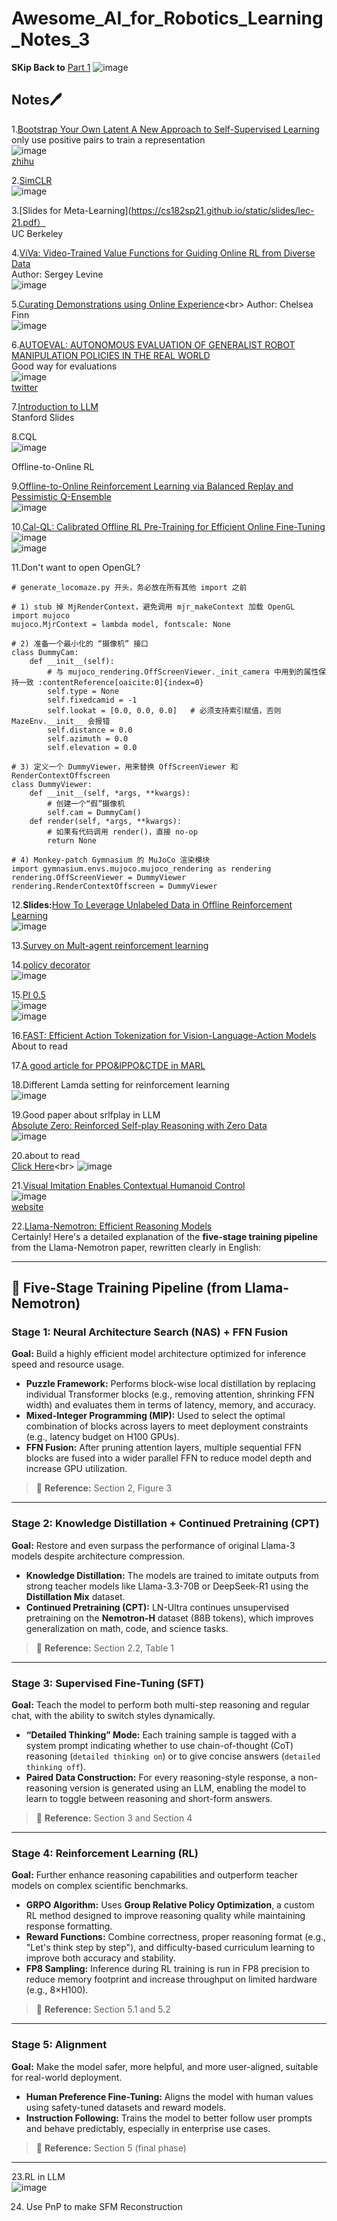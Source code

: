 # Awesome_AI_for_Robotics_Learning_Notes_3
**SKip Back to** [Part 1](https://github.com/NZ-Liam-Zhong/Awesome_AI_for_Robotics_Learning_Notes)
![image](https://github.com/user-attachments/assets/069767fb-244a-46c2-8387-b6ad3b0ad572)<br>

## Notes🖊
1.[Bootstrap Your Own Latent A New Approach to Self-Supervised Learning](https://proceedings.neurips.cc/paper_files/paper/2020/file/f3ada80d5c4ee70142b17b8192b2958e-Paper.pdf)<br>
only use positive pairs to train a representation<br>
![image](https://github.com/user-attachments/assets/1bcc7ca4-a3c6-4512-bff6-358ebbb95a96)<br>
[zhihu](https://proceedings.neurips.cc/paper_files/paper/2020/file/f3ada80d5c4ee70142b17b8192b2958e-Paper.pdf)<br>

2.[SimCLR](https://proceedings.mlr.press/v119/chen20j/chen20j.pdf)<br>
![image](https://github.com/user-attachments/assets/dd2c96d9-9bcc-4771-91bb-e61e569822be)<br>

3.[Slides for Meta-Learning](https://cs182sp21.github.io/static/slides/lec-21.pdf）<br>
UC Berkeley<br>

4.[ViVa: Video-Trained Value Functions for Guiding Online RL from Diverse Data](https://arxiv.org/pdf/2503.18210)<br>
Author: Sergey Levine<br>
![image](https://github.com/user-attachments/assets/9fa91e18-f6b5-4c3a-9a82-babcb1bbdaaf)<br>

5.[Curating Demonstrations using Online Experience](https://arxiv.org/pdf/2503.03707?)<br>
Author: Chelsea Finn<br>
![image](https://github.com/user-attachments/assets/560df2d3-50c2-4bfc-ba34-93c090b72e22)<br>

6.[AUTOEVAL: AUTONOMOUS EVALUATION OF GENERALIST ROBOT MANIPULATION POLICIES IN THE REAL WORLD](https://auto-eval.github.io/)<br>
Good way for evaluations<br>
![image](https://github.com/user-attachments/assets/a070b33d-749a-4f35-8138-09a13b5f547f)<br>
[twitter](https://x.com/svlevine/status/1906912333433298980)<br>

7.[Introduction to LLM](https://web.stanford.edu/~jurafsky/slp3/slides/LLM24aug.pdf)<br>
Stanford Slides<br>

8.CQL<br>
![image](https://github.com/user-attachments/assets/aec96229-bd39-4a76-86af-dce898555dfe)<br>

Offline-to-Online RL<br>

9.[Offline-to-Online Reinforcement Learning via Balanced Replay and Pessimistic Q-Ensemble](https://proceedings.mlr.press/v164/lee22d/lee22d.pdf)<br>
![image](https://github.com/user-attachments/assets/c9db282b-398c-4c4b-b933-0da6f7d564a6)<br>

10.[Cal-QL: Calibrated Offline RL Pre-Training for Efficient Online Fine-Tuning](https://proceedings.neurips.cc/paper_files/paper/2023/file/c44a04289beaf0a7d968a94066a1d696-Paper-Conference.pdf)<br>
![image](https://github.com/user-attachments/assets/77ae3581-a061-4bdf-8b1e-10de9f8568ea)<br>
![image](https://github.com/user-attachments/assets/f369678f-af93-4805-905a-30aa6e1ba3b8)<br>

11.Don't want to open OpenGL?<br>

```
# generate_locomaze.py 开头，务必放在所有其他 import 之前

# 1) stub 掉 MjRenderContext，避免调用 mjr_makeContext 加载 OpenGL
import mujoco
mujoco.MjrContext = lambda model, fontscale: None

# 2) 准备一个最小化的 “摄像机” 接口
class DummyCam:
    def __init__(self):
        # 与 mujoco_rendering.OffScreenViewer._init_camera 中用到的属性保持一致 :contentReference[oaicite:0]{index=0}
        self.type = None
        self.fixedcamid = -1
        self.lookat = [0.0, 0.0, 0.0]   # 必须支持索引赋值，否则 MazeEnv.__init__ 会报错
        self.distance = 0.0
        self.azimuth = 0.0
        self.elevation = 0.0

# 3) 定义一个 DummyViewer，用来替换 OffScreenViewer 和 RenderContextOffscreen
class DummyViewer:
    def __init__(self, *args, **kwargs):
        # 创建一个“假”摄像机
        self.cam = DummyCam()
    def render(self, *args, **kwargs):
        # 如果有代码调用 render()，直接 no-op
        return None

# 4) Monkey‑patch Gymnasium 的 MuJoCo 渲染模块
import gymnasium.envs.mujoco.mujoco_rendering as rendering
rendering.OffScreenViewer = DummyViewer
rendering.RenderContextOffscreen = DummyViewer
```

12.**Slides:**[How To Leverage Unlabeled Data in Offline Reinforcement Learning](https://icml.cc/media/icml-2022/Slides/17328_BtUukaj.pdf?utm_source=chatgpt.com)<br>
![image](https://github.com/user-attachments/assets/a6bc28b6-9702-4570-85f4-4cd3e6df81c9)<br>

13.[Survey on Mult-agent reinforcement learning](https://arxiv.org/pdf/1911.10635)<br>


14.[policy decorator](https://t.co/zmuPrSUXoa)<br>
![image](https://github.com/user-attachments/assets/a94e360e-ae6a-4728-867b-53be57b2cae8)<br>

15.[PI 0.5](https://arxiv.org/pdf/2504.16054)<br>
![image](https://github.com/user-attachments/assets/fab1e5d5-9224-42a8-b678-74f9e39877a7)<br>
![image](https://github.com/user-attachments/assets/bf665c82-8051-4121-907a-ab32a2845ebd)<br>

16.[FAST: Efficient Action Tokenization for Vision-Language-Action Models](https://arxiv.org/pdf/2501.09747)<br>
About to read<br>

17.[A good article for PPO&IPPO&CTDE in MARL](https://zhuanlan.zhihu.com/p/544046358)<br>

18.Different Lamda setting for reinforcement learning<br>
![image](https://github.com/user-attachments/assets/cb378062-bd83-4c2b-bd9a-ace96f97817c)<br>

19.Good paper about srlfplay in LLM<br>
[Absolute Zero: Reinforced Self-play Reasoning with Zero Data](https://www.arxiv.org/pdf/2505.03335)<br>
![image](https://github.com/user-attachments/assets/0723485a-f3e5-4aea-be6b-104a3ae15cc0)<br>

20.about to read<br>
[Click Here](https://arxiv.org/pdf/2503.01067?)<br>
![image](https://github.com/user-attachments/assets/9f106780-b790-418a-9116-658027fd3705)<br>

21.[Visual Imitation Enables Contextual Humanoid Control](https://arxiv.org/pdf/2505.03729)<br>
![image](https://github.com/user-attachments/assets/e5e551a7-174c-41b3-a26f-b3399758c5a2)<br>
[website](https://www.videomimic.net/)<br>

22.[Llama-Nemotron: Efficient Reasoning Models](https://arxiv.org/pdf/2505.00949)<br>
Certainly! Here's a detailed explanation of the **five-stage training pipeline** from the Llama-Nemotron paper, rewritten clearly in English:

---

## 🔄 Five-Stage Training Pipeline (from Llama-Nemotron)

### **Stage 1: Neural Architecture Search (NAS) + FFN Fusion**

**Goal:** Build a highly efficient model architecture optimized for inference speed and resource usage.

* **Puzzle Framework:** Performs block-wise local distillation by replacing individual Transformer blocks (e.g., removing attention, shrinking FFN width) and evaluates them in terms of latency, memory, and accuracy.
* **Mixed-Integer Programming (MIP):** Used to select the optimal combination of blocks across layers to meet deployment constraints (e.g., latency budget on H100 GPUs).
* **FFN Fusion:** After pruning attention layers, multiple sequential FFN blocks are fused into a wider parallel FFN to reduce model depth and increase GPU utilization.

> 📍 **Reference:** Section 2, Figure 3

---

### **Stage 2: Knowledge Distillation + Continued Pretraining (CPT)**

**Goal:** Restore and even surpass the performance of original Llama-3 models despite architecture compression.

* **Knowledge Distillation:** The models are trained to imitate outputs from strong teacher models like Llama-3.3-70B or DeepSeek-R1 using the **Distillation Mix** dataset.
* **Continued Pretraining (CPT):** LN-Ultra continues unsupervised pretraining on the **Nemotron-H** dataset (88B tokens), which improves generalization on math, code, and science tasks.

> 📍 **Reference:** Section 2.2, Table 1

---

### **Stage 3: Supervised Fine-Tuning (SFT)**

**Goal:** Teach the model to perform both multi-step reasoning and regular chat, with the ability to switch styles dynamically.

* **“Detailed Thinking” Mode:** Each training sample is tagged with a system prompt indicating whether to use chain-of-thought (CoT) reasoning (`detailed thinking on`) or to give concise answers (`detailed thinking off`).
* **Paired Data Construction:** For every reasoning-style response, a non-reasoning version is generated using an LLM, enabling the model to learn to toggle between reasoning and short-form answers.

> 📍 **Reference:** Section 3 and Section 4

---

### **Stage 4: Reinforcement Learning (RL)**

**Goal:** Further enhance reasoning capabilities and outperform teacher models on complex scientific benchmarks.

* **GRPO Algorithm:** Uses **Group Relative Policy Optimization**, a custom RL method designed to improve reasoning quality while maintaining response formatting.
* **Reward Functions:** Combine correctness, proper reasoning format (e.g., "Let's think step by step"), and difficulty-based curriculum learning to improve both accuracy and stability.
* **FP8 Sampling:** Inference during RL training is run in FP8 precision to reduce memory footprint and increase throughput on limited hardware (e.g., 8×H100).

> 📍 **Reference:** Section 5.1 and 5.2

---

### **Stage 5: Alignment**

**Goal:** Make the model safer, more helpful, and more user-aligned, suitable for real-world deployment.

* **Human Preference Fine-Tuning:** Aligns the model with human values using safety-tuned datasets and reward models.
* **Instruction Following:** Trains the model to better follow user prompts and behave predictably, especially in enterprise use cases.

> 📍 **Reference:** Section 5 (final phase)

---


23.RL in LLM<br>
![image](https://github.com/user-attachments/assets/ea358ddc-9d37-4d96-9450-4dce84e7b501)<br>

24. Use PnP to make SFM Reconstruction<br>

